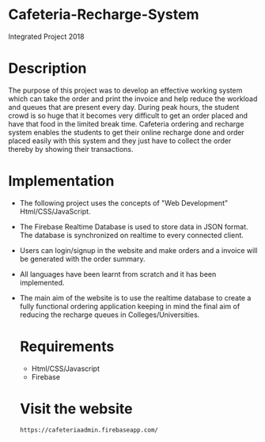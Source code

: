 # Cafeteria-Recharge-System
Integrated Project 2018

# Description
The purpose of this project was to develop an effective working system which can take
the order and print the invoice and help reduce the workload and queues that are present
every day. During peak hours, the student crowd is so huge that it becomes very difficult
to get an order placed and have that food in the limited break time. Cafeteria ordering and
recharge system enables the students to get their online recharge done and order placed easily
with this system and they just have to collect the order thereby by showing their transactions.

# Implementation
- The following project uses the concepts of "Web Development” Html/CSS/JavaScript.
- The Firebase Realtime Database is used to store data in JSON format. The database is
  synchronized on realtime to every connected client.
- Users can login/signup in the website and make orders and a invoice will be
  generated with the order summary.
- All languages have been learnt from scratch and it has been implemented.
- The main aim of the website is to use the realtime database to create a fully
  functional ordering application keeping in mind the final aim of reducing the recharge
  queues in Colleges/Universities.
  
  # Requirements
  - Html/CSS/Javascript
  - Firebase
  
  # Visit the website
    `https://cafeteriaadmin.firebaseapp.com/`
